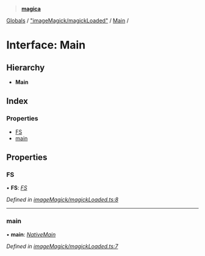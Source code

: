> **[magica](../README.md)**

[Globals](../README.md) / ["imageMagick/magickLoaded"](../modules/_imagemagick_magickloaded_.md) / [Main](_imagemagick_magickloaded_.main.md) /

# Interface: Main

## Hierarchy

* **Main**

## Index

### Properties

* [FS](_imagemagick_magickloaded_.main.md#fs)
* [main](_imagemagick_magickloaded_.main.md#main)

## Properties

###  FS

• **FS**: *[FS](_file_emscriptenfs_.fs.md)*

*Defined in [imageMagick/magickLoaded.ts:8](https://github.com/cancerberoSgx/magica/blob/c5226cf/src/imageMagick/magickLoaded.ts#L8)*

___

###  main

• **main**: *[NativeMain](../modules/_imagemagick_createmain_.md#nativemain)*

*Defined in [imageMagick/magickLoaded.ts:7](https://github.com/cancerberoSgx/magica/blob/c5226cf/src/imageMagick/magickLoaded.ts#L7)*